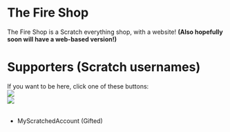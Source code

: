 # The Fire Shop

The Fire Shop is a Scratch everything shop, with a website!
**(Also hopefully soon will have a web-based version!)**

# Supporters (Scratch usernames)
If you want to be here, click one of these buttons:<br>
<a href="https://www.buymeacoffee.com/FSTom"><img src="https://img.buymeacoffee.com/button-api/?text=Donate to --Tom&emoji=🔥&slug=FSTom&button_colour=ff8800&font_colour=000000&font_family=Cookie&outline_colour=000000&coffee_colour=FFDD00" /></a><br>
<a href="https://www.buymeacoffee.com/myscracc"><img src="https://img.buymeacoffee.com/button-api/?text=Donate to MyScratchedAccount&emoji=🔥&slug=myscracc&button_colour=ff8800&font_colour=000000&font_family=Cookie&outline_colour=000000&coffee_colour=FFDD00" /></a><br>
<br>
- MyScratchedAccount (Gifted)
